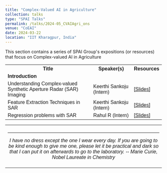```yaml
---
title: "Complex-Valued AI in Agriculture" 
collection: talks
type: "SPAI Talks"
permalink: /talks/2024-05_CVAIAgri_ons
venue: "CoEAI"
date: 2024-03-22
location: "IIT Kharagpur, India"
---
```

<p style="text-align:left;">
   This section contains a series of SPAI Group's expositions (or resources) that focus on Complex-valued AI in Agriculture</p>
<html>
<head>
<style>
table {
  font-family: arial, sans-serif;
  border-collapse: collapse;
  width: 100%;
}
   
td[colspan]:not([colspan="1"]) {
    text-align: center;
}

td, th {
  border: 1px solid #dddddd;
  text-align: left;
  padding: 8px;
}

tr:nth-child(even) {
  background-color: #dddddd;
}
</style>
</head>
<body>

<table>
  <tr>
    <th>Title</th>
    <th>Speaker(s)</th>
    <th>Resources</th>
  </tr>
   <tr>
    <td colspan="3"><b>Introduction</b></td>
  </tr>
  <tr>
    <td>Understanding Complex-valued Synthetic Aperture Radar (SAR) Imaging</td>
    <td>Keerthi Sankoju (Intern)</td>
    <td><a href="https://drive.google.com/file/d/1wuudTolHgLPrFayPjGs_Zxzu-D61Nso7/view?usp=sharing">&#91;Slides&#93;</a></td>
  </tr>
   <tr>
    <td>Feature Extraction Techniques in SAR</td>
    <td>Keerthi Sankoju (Intern)</td>
    <td><a href="https://drive.google.com/file/d/1hHCU914u1LztFbdZFRyYnZa6igu58-qY/view?usp=sharing">&#91;Slides&#93;</a></td>
  </tr>
    <tr>
    <td>Regression problems with SAR</td>
    <td>Rahul R (Intern)</td>
    <td><a href="https://drive.google.com/file/d/1pDWo8n6Mx7S_FQbLXcUm_RNaUpwT87sQ/view?usp=sharing">&#91;Slides&#93;</a></td>
  </tr>
   
</table>

</body>
</html>

 <table style="width:100%;border:0px;border-spacing:0px;border-collapse:collapse;margin-right:auto;margin-left:auto;"><tbody>
            <tr>
            <td style="padding:8px;width:100%;vertical-align:middle;border:0px">
                 <p>
<hr>
<center>
<i>I have no dress except the one I wear every day. If you are going to be kind enough to give me one, please let it be practical and dark so that I can put it on afterwards to go to the laboratory. -- Marie Curie, Nobel Laureate in Chemistry </i>

</center>
              </p>
            </td>
          </tr>

</tbody></table>


